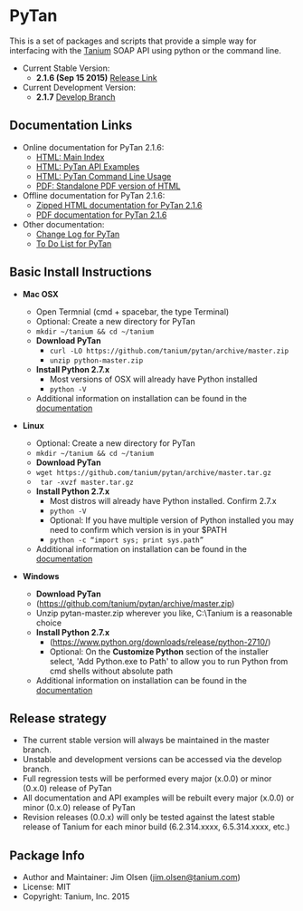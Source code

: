 # PyTan 

This is a set of packages and scripts that provide a simple way for interfacing with the [Tanium](https://www.tanium.com/) SOAP API using python or the command line.

  * Current Stable Version: 
    * **2.1.6 (Sep 15 2015)** [Release Link](https://github.com/tanium/pytan/releases/tag/2.1.6)
  * Current Development Version:
    * **2.1.7** [Develop Branch](https://github.com/tanium/pytan/tree/develop)

## Documentation Links

  * Online documentation for PyTan 2.1.6:
    * [HTML: Main Index](http://tanium.github.io/pytan)
    * [HTML: PyTan API Examples](http://tanium.github.io/pytan/examples/pytan_examples.html)
    * [HTML: PyTan Command Line Usage](http://tanium.github.io/pytan/_static/bin_doc/index.html)
    * [PDF: Standalone PDF version of HTML](http://tanium.github.io/pytan/PyTan-2.1.6.pdf)
  * Offline documentation for PyTan 2.1.6:
    * [Zipped HTML documentation for PyTan 2.1.6](doc/html/PyTan-2.1.6-HTML_DOC.zip)
    * [PDF documentation for PyTan 2.1.6](doc/pdf/PyTan-2.1.6.pdf)
  * Other documentation:
    * [Change Log for PyTan](CHANGELOG.md)
    * [To Do List for PyTan](TODO.md)

## Basic Install Instructions 

  * **Mac OSX**
    * Open Termnial (cmd + spacebar, the type Terminal)
    * Optional:  Create a new directory for PyTan
    * `mkdir ~/tanium && cd ~/tanium`
    * **Download PyTan**
      * `curl -LO https://github.com/tanium/pytan/archive/master.zip`
      * `unzip python-master.zip`
    * __Install Python 2.7.x__
      * Most versions of OSX will already have Python installed 
      * `python -V`
    * Additional information on installation can be found in the [documentation](http://tanium.github.io/pytan/introduction.html#os-x-installation)  

  * **Linux** 
    * Optional: Create a new directory for PyTan
    * `mkdir ~/tanium && cd ~/tanium`
    *  **Download PyTan**
      * `wget https://github.com/tanium/pytan/archive/master.tar.gz`
      * ` tar -xvzf master.tar.gz`
    * __Install Python 2.7.x__
       * Most distros will already have Python installed. Confirm 2.7.x   
       * `python -V`
       * Optional: If you have multiple version of Python installed you may need to confirm which version is in your $PATH
       * `python -c “import sys; print sys.path”`
    * Additional information on installation can be found in the [documentation](http://tanium.github.io/pytan/introduction.html#linux-installation)  

  * **Windows**
    *  **Download PyTan**
      * (https://github.com/tanium/pytan/archive/master.zip)
      * Unzip pytan-master.zip wherever you like, C:\Tanium is a reasonable choice
    * __Install Python 2.7.x__
      * (https://www.python.org/downloads/release/python-2710/)
      * Optional: On the __Customize Python__ section of the installer select, 
'Add Python.exe to Path' to allow you to run Python from cmd shells without absolute path
    * Additional information on installation can be found in the [documentation](http://tanium.github.io/pytan/introduction.html#windows-installation)  
   
## Release strategy

  * The current stable version will always be maintained in the master branch. 
  * Unstable and development versions can be accessed via the develop branch.
  * Full regression tests will be performed every major (x.0.0) or minor (0.x.0) release of PyTan
  * All documentation and API examples will be rebuilt every major (x.0.0) or minor (0.x.0) release of PyTan
  * Revision releases (0.0.x) will only be tested against the latest stable release of Tanium for each minor build (6.2.314.xxxx, 6.5.314.xxxx, etc.)

## Package Info

  * Author and Maintainer: Jim Olsen (jim.olsen@tanium.com)
  * License: MIT
  * Copyright: Tanium, Inc. 2015
